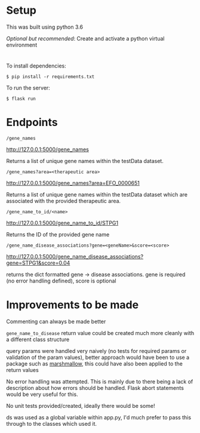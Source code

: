 # Setup

This was built using python 3.6

_Optional but recommended_: Create and activate a python virtual environment

#

To install dependencies:

`$ pip install -r requirements.txt`

To run the server:

`$ flask run`

# Endpoints

`/gene_names`

http://127.0.0.1:5000/gene_names

Returns a list of unique gene names within the testData dataset.

`/gene_names?area=<therapeutic area>`

http://127.0.0.1:5000/gene_names?area=EFO_0000651

Returns a list of unique gene names within the testData dataset which are associated with the provided therapeutic area.

`/gene_name_to_id/<name>`

http://127.0.0.1:5000/gene_name_to_id/STPG1

Returns the ID of the provided gene name

`/gene_name_disease_associations?gene=<geneName>&score=<score>`

http://127.0.0.1:5000/gene_name_disease_associations?gene=STPG1&score=0.04

returns the dict formatted gene -> disease associations. gene is required (no error handling defined), score is optional

# Improvements to be made

Commenting can always be made better

`gene_name_to_disease` return value could be created much more cleanly with a different class structure

query params were handled very naively (no tests for required params or validation of the param values),
better approach would have been to use a package such as [marshmallow](https://marshmallow.readthedocs.io/en/stable/),
this could have also been applied to the return values

No error handling was attempted. This is mainly due to there being a lack of description about how errors should be
handled. Flask abort statements would be very useful for this.

No unit tests provided/created, ideally there would be some!

ds was used as a global variable within app.py, I'd much prefer to pass this through to the classes which used it.
